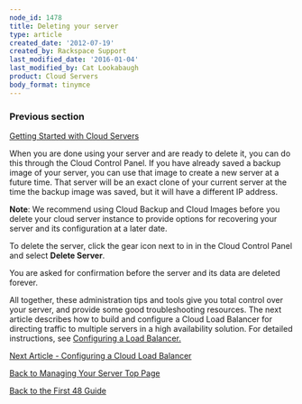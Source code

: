 ```yaml
---
node_id: 1478
title: Deleting your server
type: article
created_date: '2012-07-19'
created_by: Rackspace Support
last_modified_date: '2016-01-04'
last_modified_by: Cat Lookabaugh
product: Cloud Servers
body_format: tinymce
---
```


### Previous section

[Getting Started with Cloud
Servers](/howto/getting-started-with-cloud-servers-0)



When you are done using your server and are ready to delete it, you can
do this through the Cloud Control Panel.  If you have already saved a
backup image of your server, you can use that image to create a new
server at a future time.  That server <span id="0"
class="GRcorrect">will be</span> an exact clone of your current server
at the time the backup image was saved, but it will have a different IP
address.

**Note**: We recommend using Cloud Backup and Cloud Images before you
delete your cloud server instance to provide options for recovering your
server and its configuration at a later date.

To delete the server, click the gear icon next to in in the Cloud
Control Panel and select **Delete Server**.

You are asked for confirmation before the server and its data are
deleted forever.

All together, these administration tips and tools give you total control
over your server, and provide some good troubleshooting resources.  The
next article describes how to build and configure a Cloud Load Balancer
for directing traffic to multiple servers in a high availability
solution.  For detailed instructions, see [Configuring a Load
Balancer. ](/howto/configure-a-load-balancer)





[Next Article - Configuring a Cloud Load
Balancer](/howto/configure-a-load-balancer)

[Back to Managing Your Server Top
Page](/howto/managing-your-server)

[Back to the First 48
Guide](/howto/getting-started-with-cloud-servers-0)

